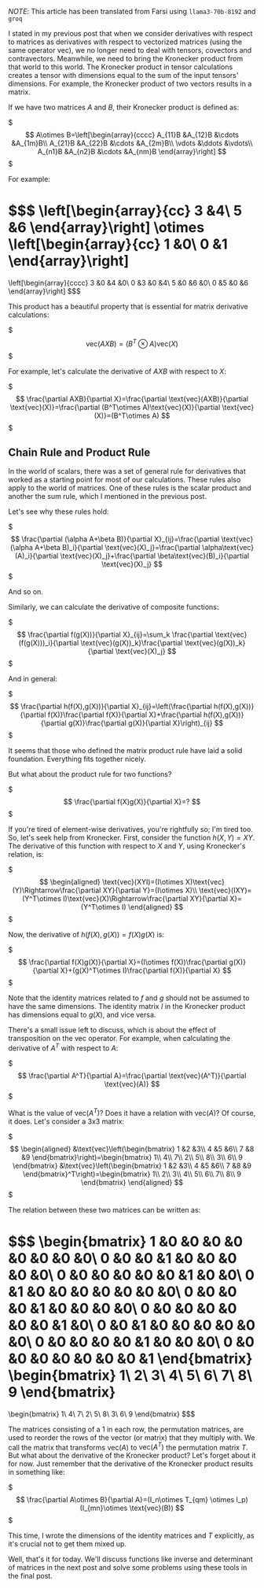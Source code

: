 *NOTE*: This article has been translated from Farsi using `llama3-70b-8192` and `groq`

I stated in my previous post that when we consider derivatives with respect to matrices as derivatives with respect to vectorized matrices (using the same operator $\text{vec}$), we no longer need to deal with tensors, covectors and contravectors. Meanwhile, we need to bring the Kronecker product from that world to this world. The Kronecker product in tensor calculations creates a tensor with dimensions equal to the sum of the input tensors' dimensions. For example, the Kronecker product of two vectors results in a matrix.

If we have two matrices $A$ and $B$, their Kronecker product is defined as:

$$$
A\otimes B=\left[\begin{array}{cccc}
A_{11}B &A_{12}B &\cdots &A_{1m}B\\
A_{21}B &A_{22}B &\cdots &A_{2m}B\\
\vdots &\ddots &\vdots\\
A_{n1}B &A_{n2}B &\cdots &A_{nm}B
\end{array}\right]
$$$

For example:

$$$
\left[\begin{array}{cc}
3 &4\\
5 &6
\end{array}\right]
\otimes
\left[\begin{array}{cc}
1 &0\\
0 &1
\end{array}\right]
=
\left[\begin{array}{cccc}
3 &0 &4 &0\\
0 &3 &0 &4\\
5 &0 &6 &0\\
0 &5 &0 &6
\end{array}\right]
$$$

This product has a beautiful property that is essential for matrix derivative calculations:

$$$
\text{vec}(AXB)=(B^T\otimes A)\text{vec}(X)
$$$

For example, let's calculate the derivative of $AXB$ with respect to $X$:

$$$
\frac{\partial AXB}{\partial X}=\frac{\partial \text{vec}(AXB)}{\partial \text{vec}(X)}=\frac{\partial (B^T\otimes A)\text{vec}(X)}{\partial \text{vec}(X)}=(B^T\otimes A)
$$$

## Chain Rule and Product Rule
In the world of scalars, there was a set of general rule for derivatives that worked as a starting point for most of our calculations. These rules also apply to the world of matrices. One of these rules is the scalar product and another the sum rule, which I mentioned in the previous post.

Let's see why these rules hold:

$$$
\frac{\partial (\alpha A+\beta B)}{\partial X}_{ij}=\frac{\partial \text{vec}(\alpha A+\beta B)_i}{\partial \text{vec}(X)_j}=\frac{\partial \alpha\text{vec}(A)_i}{\partial \text{vec}(X)_j}+\frac{\partial \beta\text{vec}(B)_i}{\partial \text{vec}(X)_j}
$$$

And so on.

Similarly, we can calculate the derivative of composite functions:

$$$
\frac{\partial f(g(X))}{\partial X}_{ij}=\sum_k \frac{\partial \text{vec}(f(g(X)))_i}{\partial \text{vec}(g(X))_k}\frac{\partial \text{vec}(g(X))_k}{\partial \text{vec}(X)_j}
$$$

And in general:

$$$
\frac{\partial h(f(X),g(X))}{\partial X}_{ij}=\left(\frac{\partial h(f(X),g(X))}{\partial f(X)}\frac{\partial f(X)}{\partial X}+\frac{\partial h(f(X),g(X))}{\partial g(X)}\frac{\partial g(X)}{\partial X}\right)_{ij}
$$$

It seems that those who defined the matrix product rule have laid a solid foundation. Everything fits together nicely.

But what about the product rule for two functions?

$$$
\frac{\partial f(X)g(X)}{\partial X}=?
$$$

If you're tired of element-wise derivatives, you're rightfully so; I'm tired too. So, let's seek help from Kronecker. First, consider the function $h(X,Y)=XY$. The derivative of this function with respect to $X$ and $Y$, using Kronecker's relation, is:

$$$
\begin{aligned}
\text{vec}(XYI)=(I\otimes X)\text{vec}(Y)\Rightarrow\frac{\partial XY}{\partial Y}=(I\otimes X)\\
\text{vec}(IXY)=(Y^T\otimes I)\text{vec}(X)\Rightarrow\frac{\partial XY}{\partial X}=(Y^T\otimes I)
\end{aligned}
$$$

Now, the derivative of $h(f(X),g(X))=f(X)g(X)$ is:

$$$
\frac{\partial f(X)g(X)}{\partial X}=(I\otimes f(X))\frac{\partial g(X)}{\partial X}+(g(X)^T\otimes I)\frac{\partial f(X)}{\partial X}
$$$

Note that the identity matrices related to $f$ and $g$ should not be assumed to have the same dimensions. The identity matrix $I$ in the Kronecker product has dimensions equal to $g(X)$, and vice versa.

There's a small issue left to discuss, which is about the effect of transposition on the $\text{vec}$ operator. For example, when calculating the derivative of $A^T$ with respect to $A$:

$$$
\frac{\partial A^T}{\partial A}=\frac{\partial \text{vec}(A^T)}{\partial \text{vec}(A)}
$$$

What is the value of $\text{vec}(A^T)$? Does it have a relation with $\text{vec}(A)$? Of course, it does. Let's consider a 3x3 matrix:

$$$
\begin{aligned}
&\text{vec}\left(\begin{bmatrix}
1 &2 &3\\
4 &5 &6\\
7 &8 &9
\end{bmatrix}\right)=\begin{bmatrix}
1\\
4\\
7\\
2\\
5\\
8\\
3\\
6\\
9
\end{bmatrix}
&\text{vec}\left(\begin{bmatrix}
1 &2 &3\\
4 &5 &6\\
7 &8 &9
\end{bmatrix}^T\right)=\begin{bmatrix}
1\\
2\\
3\\
4\\
5\\
6\\
7\\
8\\
9
\end{bmatrix}
\end{aligned}
$$$

The relation between these two matrices can be written as:

$$$
\begin{bmatrix}
1 &0 &0 &0 &0 &0 &0 &0 &0\\
0 &0 &0 &1 &0 &0 &0 &0 &0\\
0 &0 &0 &0 &0 &0 &1 &0 &0\\
0 &1 &0 &0 &0 &0 &0 &0 &0\\
0 &0 &0 &0 &1 &0 &0 &0 &0\\
0 &0 &0 &0 &0 &0 &0 &1 &0\\
0 &0 &1 &0 &0 &0 &0 &0 &0\\
0 &0 &0 &0 &0 &1 &0 &0 &0\\
0 &0 &0 &0 &0 &0 &0 &0 &1
\end{bmatrix}
\begin{bmatrix}
1\\
2\\
3\\
4\\
5\\
6\\
7\\
8\\
9
\end{bmatrix}
=
\begin{bmatrix}
1\\
4\\
7\\
2\\
5\\
8\\
3\\
6\\
9
\end{bmatrix}
$$$

The matrices consisting of a 1 in each row, the permutation matrices, are used to reorder the rows of the vector (or matrix) that they multiply with. We call the matrix that transforms $\text{vec}(A)$ to $\text{vec}(A^T)$ the permutation matrix $T$. But what about the derivative of the Kronecker product? Let's forget about it for now. Just remember that the derivative of the Kronecker product results in something like:

$$$
\frac{\partial A\otimes B}{\partial A}=(I_n\otimes T_{qm} \otimes I_p)(I_{mn}\otimes \text{vec}(B))
$$$

This time, I wrote the dimensions of the identity matrices and $T$ explicitly, as it's crucial not to get them mixed up.

Well, that's it for today. We'll discuss functions like inverse and determinant of matrices in the next post and solve some problems using these tools in the final post.